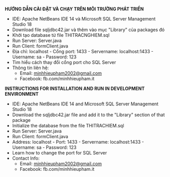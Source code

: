 **HƯỚNG DẪN CÀI ĐẶT VÀ CHẠY TRÊN MÔI TRƯỜNG PHÁT TRIỂN**
* IDE: Apache NetBeans IDE 14 và Microsoft SQL Server Management Studio 18
* Download file sqljdbc42.jar và thêm vào mục "Library" của packages đó
* Khởi tạo database từ file THITRACNGHIEM.sql
* Run Server: Server.java
* Run Client: formClient.java
* Địa chỉ: localhost - Cổng port: 1433 - Servername: localhost:1433 - Username: sa - Password: 123 
* Tìm hiểu cách thay đổi cổng port cho SQL Server 
* Thông tin liên hệ: 
  - Email: minhhieupham2002@gmail.com
  - Facebook: fb.com/minhhieupham.it


**INSTRUCTIONS FOR INSTALLATION AND RUN IN DEVELOPMENT ENVIRONMENT**
* IDE: Apache NetBeans IDE 14 and Microsoft SQL Server Management Studio 18
* Download the sqljdbc42.jar file and add it to the "Library" section of that package
* Initialize the database from the file THITRACHIEM.sql
* Run Server: Server.java
* Run Client: formClient.java
* Address: localhost - Port: 1433 - Servername: localhost:1433 - Username: sa - Password: 123
* Learn how to change the port for SQL Server
* Contact Info:
  - Email: minhhieupham2002@gmail.com
  - Facebook: fb.com/minhhieupham.it
